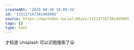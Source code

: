 ```yaml
---
createdAt: '2025-08-30 18:09:34'
id: '115117167381469995'
source: https://mastodon.social/@Eyoz/115117167381469995
tags: []
type: toot
---
```


才知道 Unsplash 可以识图搜索了😦